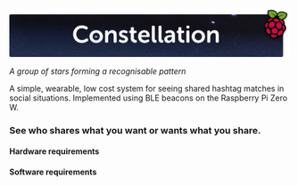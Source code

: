 ![Constellation][logo]

*A group of stars forming a recognisable pattern*

A simple, wearable, low cost system for seeing shared hashtag matches in social situations. Implemented using BLE beacons on the Raspberry Pi Zero W.

### See who shares what you want or wants what you share.

#### Hardware requirements

#### Software requirements

[logo]: https://raw.githubusercontent.com/MarkGriffiths/Constellation/master/media/Logo.png
